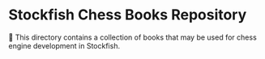 # Stockfish Chess Books Repository

📌 This directory contains a collection of books that may be used for chess engine development in Stockfish.
